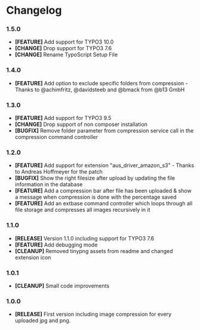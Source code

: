 # Changelog

### 1.5.0
* **[FEATURE]** Add support for TYPO3 10.0
* **[CHANGE]** Drop support for TYPO3 7.6
* **[CHANGE]** Rename TypoScript Setup File

### 1.4.0
* **[FEATURE]** Add option to exclude specific folders from compression - Thanks to @achimfritz, @davidsteeb and @bmack from @b13 GmbH

### 1.3.0
* **[FEATURE]** Add support for TYPO3 9.5
* **[CHANGE]** Drop support of non composer installation
* **[BUGFIX]** Remove folder parameter from compression service call in the compression command controller

### 1.2.0
* **[FEATURE]** Add support for extension "aus_driver_amazon_s3" - Thanks to Andreas Hoffmeyer for the patch
* **[BUGFIX]** Show the right filesize after upload by updating the file information in the database
* **[FEATURE]** Add a compression bar after file has been uploaded & show a message when compression is done with the percentage saved
* **[FEATURE]** Add an extbase command controller which loops through all file storage and compresses all images recursively in it

### 1.1.0
* **[RELEASE]** Version 1.1.0 including support for TYPO3 7.6
* **[FEATURE]** Add debugging mode
* **[CLEANUP]** Removed tinypng assets from readme and changed extension icon

### 1.0.1
* **[CLEANUP]** Small code improvements

### 1.0.0
* **[RELEASE]** First version including image compression for every uploaded jpg and png.
